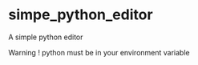 # simpe_python_editor
A simple python editor

Warning ! python must be in your environment variable
